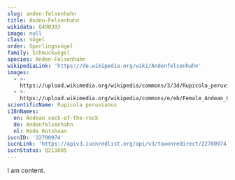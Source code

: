 ```yaml
---
slug: anden-felsenhahn
title: Anden-Felsenhahn
wikidata: Q490393
image: null
class: Vögel
order: Sperlingsvögel
family: Schmuckvögel
species: Anden-Felsenhahn
wikipediaLink: 'https://de.wikipedia.org/wiki/Andenfelsenhahn'
images:
  - >-
    https://upload.wikimedia.org/wikipedia/commons/3/3d/Rupicola_peruviana_(male)_-San_Diego_Zoo-8a.jpg
  - >-
    https://upload.wikimedia.org/wikipedia/commons/e/eb/Female_Andean_Cock-of-the-Rock.jpg
scientificName: Rupicola peruvianus
i18nNames:
  en: Andean cock-of-the-rock
  de: Andenfelsenhahn
  nl: Rode Rotshaan
iucnID: '22700974'
iucnLink: 'https://apiv3.iucnredlist.org/api/v3/taxonredirect/22700974'
iucnStatus: Q211005
---
```


I am content.
